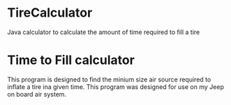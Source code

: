 # TireCalculator
Java calculator to calculate the amount of time required to fill a tire

# Time to Fill calculator
This program is designed to find the minium size air source required to inflate a tire ina  given time. This program was designed for use on my Jeep on board air system.
